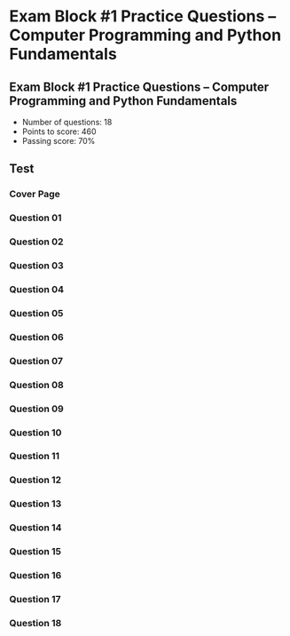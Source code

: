 # Exam Block #1 Practice Questions – Computer Programming and Python Fundamentals

## Exam Block #1 Practice Questions – Computer Programming and Python Fundamentals

* Number of questions: 18
* Points to score: 460
* Passing score: 70%

## Test

### Cover Page



### Question 01&#x20;



### Question 02&#x20;



### Question 03



### Question 04



### Question 05



### Question 06



### Question 07



### Question 08



### Question 09



### Question 10



### Question 11



### Question 12



### Question 13



### Question 14



### Question 15



### Question 16



### Question 17



### Question 18



